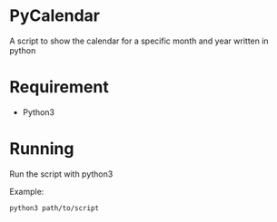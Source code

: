 # PyCalendar

A script to show the calendar for a specific month and year written in python

# Requirement

* Python3

# Running

Run the script with python3

Example:

`python3 path/to/script`
